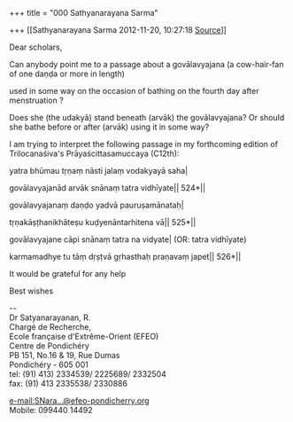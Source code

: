 +++
title = "000 Sathyanarayana Sarma"

+++
[[Sathyanarayana Sarma	2012-11-20, 10:27:18 [Source](https://groups.google.com/g/bvparishat/c/3xrANuj60D0)]]



Dear scholars,

  

Can anybody point me to a passage about a govālavyajana (a cow-hair-fan of one daṇḍa or more in length)

used in some way on the occasion of bathing on the fourth day after menstruation ?

  

Does she (the udakyā) stand beneath (arvāk) the govālavyajana? Or should she bathe before or after (arvāk) using it in some way?

  

I am trying to interpret the following passage in my forthcoming edition of Trilocanaśiva's Prāyaścittasamuccaya (C12th):

  

yatra bhūmau tṛṇaṃ nāsti jalaṃ vodakyayā saha\|

govālavyajanād arvāk snānaṃ tatra vidhīyate\|\| 524\*\|\|

govālavyajanaṃ daṇḍo yadvā pauruṣamānataḥ\|

tṛṇakāṣṭhanikhāteṣu kuḍyenāntarhitena vā\|\| 525\*\|\|

govālavyajane cāpi snānaṃ tatra na vidyate\| (OR: tatra vidhīyate)

karmamadhye tu tāṃ dṛṣṭvā gṛhasthaḥ praṇavaṃ japet\|\| 526\*\|\|

  

It would be grateful for any help

  

Best wishes

--  
Dr Satyanarayanan, R.  
Chargé de Recherche,  
Ecole française d'Extrême-Orient (EFEO)  
Centre de Pondichéry  
PB 151, No.16 & 19, Rue Dumas  
Pondichéry - 605 001  
tel: (91) 413) 2334539/ 2225689/ 2332504  
fax: (91) 413 2335538/ 2330886

[e-mail:SNara...@efeo-pondicherry.org]()  
Mobile: 099440 14492

  

